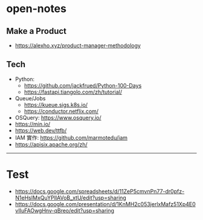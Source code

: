 # open-notes

## Make a Product

- https://alexho.xyz/product-manager-methodology




## Tech

- Python: 
  - https://github.com/jackfrued/Python-100-Days
  - https://fastapi.tiangolo.com/zh/tutorial/
- Queue/Jobs
  - https://kueue.sigs.k8s.io/
  - https://conductor.netflix.com/
- OSQuery: https://www.osquery.io/
- https://min.io/
- https://web.dev/ttfb/
- IAM 實作: https://github.com/marmotedu/iam
- https://apisix.apache.org/zh/


---
# Test

- https://docs.google.com/spreadsheets/d/11ZeP5cmvnPn77-dr0pfz-N1eHsIMxQuYPIlAVoB_xtU/edit?usp=sharing
- https://docs.google.com/presentation/d/1KnMH2c053jerlxMafz51Xp4E0vIIuFAOwgHnv-qBreo/edit?usp=sharing
